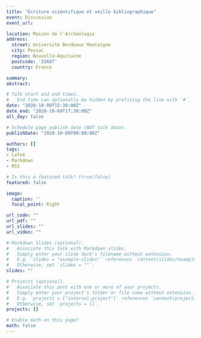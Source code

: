 ```yaml
---
title: "Écriture scientifique et veille bibliographique"
event: Discussion
event_url: 

location: Maison de l'Archéologie
address:
  street: Université Bordeaux Montaigne
  city: Pessac
  region: Nouvelle-Aquitaine
  postcode: '33607'
  country: France

summary: 
abstract: 

# Talk start and end times.
#   End time can optionally be hidden by prefixing the line with `#`.
date: "2020-10-09T15:30:00Z"
date_end: "2020-10-09T17:30:00Z"
all_day: false

# Schedule page publish date (NOT talk date).
publishDate: "2020-10-09T00:00:00Z"

authors: []
tags:
- LaTeX
- Markdown
- RSS

# Is this a featured talk? (true/false)
featured: false

image:
  caption: ''
  focal_point: Right

url_code: ""
url_pdf: ""
url_slides: ""
url_video: ""

# Markdown Slides (optional).
#   Associate this talk with Markdown slides.
#   Simply enter your slide deck's filename without extension.
#   E.g. `slides = "example-slides"` references `content/slides/example-slides.md`.
#   Otherwise, set `slides = ""`.
slides: ""

# Projects (optional).
#   Associate this post with one or more of your projects.
#   Simply enter your project's folder or file name without extension.
#   E.g. `projects = ["internal-project"]` references `content/project/deep-learning/index.md`.
#   Otherwise, set `projects = []`.
projects: []

# Enable math on this page?
math: false
---
```

